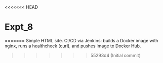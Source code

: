 <<<<<<< HEAD
# Expt_8
=======
Simple HTML site. CI/CD via Jenkins: builds a Docker image with nginx, runs a healthcheck (curl), and pushes image to Docker Hub.
>>>>>>> 55293d4 (Initial commit)
